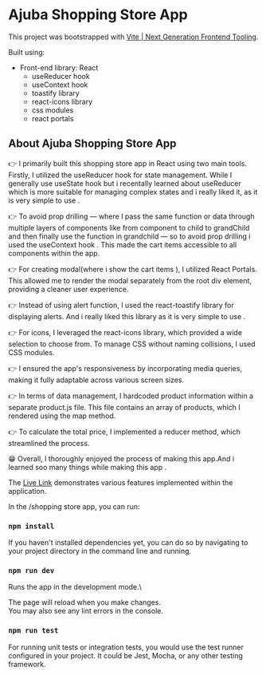 # Ajuba Shopping Store App

This project was bootstrapped with [Vite | Next Generation Frontend Tooling](https://vitejs.dev/).

Built using:

- Front-end library: React
  - useReducer hook
  - useContext hook
  - toastify library
  - react-icons library
  - css modules
  - react portals 

## About Ajuba Shopping Store App

👉 I primarily built this shopping store app in React using two main tools. Firstly, I utilized the useReducer hook for state management. While I generally use useState hook but i recentally learned about useReducer which is more suitable for managing complex states and i really liked it, as it is very simple to use .

👉 To avoid prop drilling — where I pass the same function or data through multiple layers of components like from component to child to grandChild and then finally use the function in grandchild — so to avoid prop drilling  i used the useContext hook . This made the cart items accessible to all components within the app.

👉 For creating modal(where i show the cart items ), I utilized React Portals. This allowed me to render the modal separately from the root div element, providing a cleaner user experience.

👉 Instead of using  alert function, I used  the react-toastify library for displaying alerts. And i really liked this library as it is very simple to use .

👉 For icons, I leveraged the react-icons library, which provided a wide selection to choose from. To manage CSS without naming collisions, I used CSS modules.

👉 I ensured the app's responsiveness by incorporating media queries, making it fully adaptable across various screen sizes.

👉 In terms of data management, I hardcoded product information within a separate product.js file. This file contains an array of products, which I rendered using the map method.

👉 To calculate the total price, I implemented a reducer method, which streamlined the process.

😁 Overall, I thoroughly enjoyed  the process of making this app.And i learned soo many things while making this app .

The  [Live Link](https://ajuba-shopping-store-app.netlify.app/)
 demonstrates various features implemented within the application. 


  In the /shopping store app, you can run:

### `npm install`
If you haven't installed dependencies yet, you can do so by navigating to your project directory in the command line and running.

### `npm run dev`

Runs the app in the development mode.\

The page will reload when you make changes.\
You may also see any lint errors in the console.

### `npm run test`
For running unit tests or integration tests, you would use the test runner configured in your project. 
It could be Jest, Mocha, or any other testing framework.










